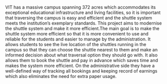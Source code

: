 VIT has a massive campus spanning 372 acres which accommodates its exceptional educational infrastructure and living facilities, so it is important that traversing the campus is easy and efficient and the shuttle system meets the institution’s exemplary standards. This project aims to modernise the shuttle system and make it more efficient.The main goal is to make the shuttle system more efficient so that it is more convenient to use and reliable for the students and easier to manage by the administration. It allows students to see the live location of the shuttles running in the campus so that they can choose the shuttle nearest to them and make an informed decision about what traversal option they should go with. It also allows them to book the shuttle and pay in advance which saves time and makes the system more efficient. On the administrative side they have a well-defined way of tracking all bookings and keeping record of earnings which also eliminates the need for extra paper usage. 

